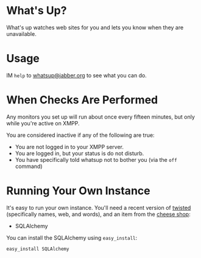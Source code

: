 # What's Up?

What's up watches web sites for you and lets you know when they are
unavailable.

# Usage

IM `help` to [whatsup@jabber.org](xmpp:whatsup@jabber.org) to see what you
can do.

# When Checks Are Performed

Any monitors you set up will run about once every fifteen minutes, but only
while you're active on XMPP.

You are considered inactive if any of the following are true:

* You are not logged in to your XMPP server.
* You are logged in, but your status is do not disturb.
* You have specifically told whatsup not to bother you (via the `off` command)

# Running Your Own Instance

It's easy to run your own instance.  You'll need a recent version of
[twisted](http://twistedmatrix.com/trac/) (specifically names, web, and words),
and an item from the [cheese shop](http://www.python.org/pypi):

* SQLAlchemy

You can install the SQLAlchemy using <code>easy\_install</code>:

    easy_install SQLAlchemy
